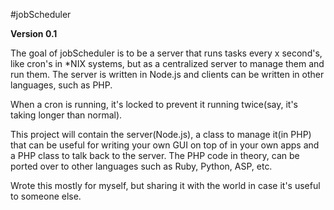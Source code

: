 #jobScheduler

**Version 0.1**

The goal of jobScheduler is to be a server that runs tasks every x second's, like cron's in *NIX systems, but as a centralized server to manage them and run them. The server is written in Node.js and clients can be written in other languages, such as PHP.

When a cron is running, it's locked to prevent it running twice(say, it's taking longer than normal).

This project will contain the server(Node.js), a class to manage it(in PHP) that can be useful for writing your own GUI on top of in your own apps and a PHP class to talk back to the server. The PHP code in theory, can be ported over to other languages such as Ruby, Python, ASP, etc.

Wrote this mostly for myself, but sharing it with the world in case it's useful to someone else.